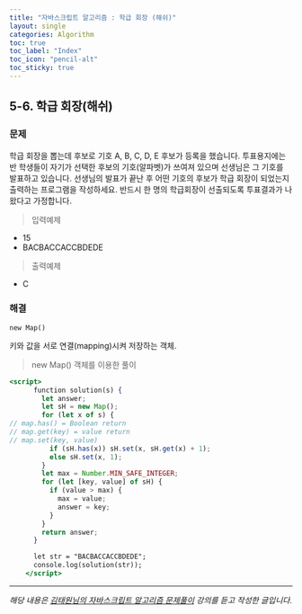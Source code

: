 ```yaml
---
title: "자바스크립트 알고리즘 : 학급 회장 (해쉬)"
layout: single
categories: Algorithm
toc: true
toc_label: "Index"
toc_icon: "pencil-alt"
toc_sticky: true
---
```


## 5-6. 학급 회장(해쉬)

### 문제

학급 회장을 뽑는데 후보로 기호 A, B, C, D, E 후보가 등록을 했습니다.
투표용지에는 반 학생들이 자기가 선택한 후보의 기호(알파벳)가 쓰여져 있으며 선생님은 그 기호를 발표하고 있습니다.
선생님의 발표가 끝난 후 어떤 기호의 후보가 학급 회장이 되었는지 출력하는 프로그램을 작성하세요. 반드시 한 명의 학급회장이 선출되도록 투표결과가 나왔다고 가정합니다.

> 입력예제

- 15
- BACBACCACCBDEDE

> 출력예제

- C

### 해결

`new Map()`

키와 값을 서로 연결(mapping)시켜 저장하는 객체.

> new Map() 객체를 이용한 풀이

```jsx
<script>
      function solution(s) {
        let answer;
        let sH = new Map();
        for (let x of s) {
// map.has() = Boolean return
// map.get(key) = value return
// map.set(key, value)
          if (sH.has(x)) sH.set(x, sH.get(x) + 1);
          else sH.set(x, 1);
        }
        let max = Number.MIN_SAFE_INTEGER;
        for (let [key, value] of sH) {
          if (value > max) {
            max = value;
            answer = key;
          }
        }
        return answer;
      }

      let str = "BACBACCACCBDEDE";
      console.log(solution(str));
    </script>
```

---

_해당 내용은 [김태원님의 자바스크립트 알고리즘 문제풀이](https://www.inflearn.com/course/%EC%9E%90%EB%B0%94%EC%8A%A4%ED%81%AC%EB%A6%BD%ED%8A%B8-%EC%95%8C%EA%B3%A0%EB%A6%AC%EC%A6%98-%EB%AC%B8%EC%A0%9C%ED%92%80%EC%9D%B4/dashboard) 강의를 듣고 작성한 글입니다._
